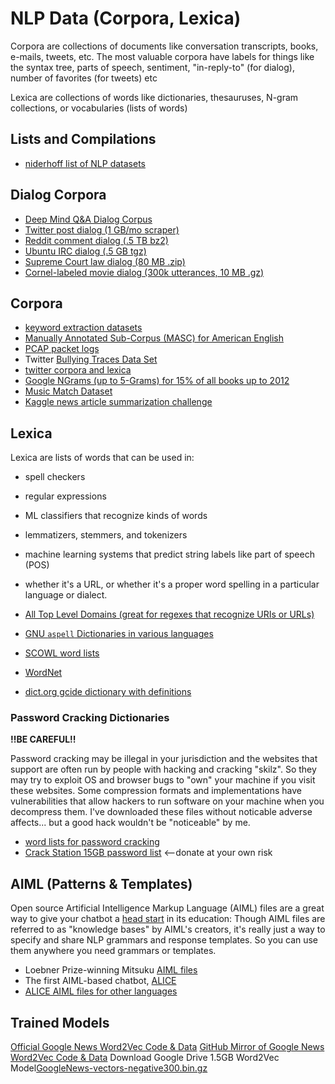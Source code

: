 # NLP Data (Corpora, Lexica)

Corpora are collections of documents like conversation transcripts, books, e-mails, tweets, etc. The most valuable corpora have labels for things like the syntax tree, parts of speech, sentiment, "in-reply-to" (for dialog), number of favorites (for tweets) etc

Lexica are collections of words like dictionaries, thesauruses, N-gram collections, or vocabularies (lists of words)


## Lists and Compilations

- [niderhoff list of NLP datasets](https://github.com/niderhoff/nlp-datasets)

## Dialog Corpora

- [Deep Mind Q&A Dialog Corpus](https://cs.nyu.edu/~kcho/DMQA/)
- [Twitter post dialog (1 GB/mo scraper)](https://github.com/Marsan-Ma/twitter_scraper)
- [Reddit comment dialog (.5 TB bz2)](http://files.pushshift.io/reddit/comments/)
- [Ubuntu IRC dialog (.5 GB tgz)](http://dataset.cs.mcgill.ca/ubuntu-corpus-1.0/)
- [Supreme Court law dialog (80 MB .zip)](http://scdb.wustl.edu/data.php)
- [Cornel-labeled movie dialog (300k utterances, 10 MB .gz)](https://www.cs.cornell.edu/~cristian/Cornell_Movie-Dialogs_Corpus.html)

## Corpora

- [keyword extraction datasets](https://github.com/zelandiya/keyword-extraction-datasets)
- [Manually Annotated Sub-Corpus (MASC) for American English](http://www.anc.org/data/masc/downloads/data-download/)
- [PCAP packet logs](http://pen-testing.sans.org/holiday-challenge/2013)
- Twitter [Bullying Traces Data Set](http://research.cs.wisc.edu/bullying/data.html)
- [twitter corpora and lexica](http://saifmohammad.com/WebPages/lexicons.html)
- [Google NGrams (up to 5-Grams) for 15% of all books up to 2012](http://storage.googleapis.com/books/ngrams/books/datasetsv2.html)
- [Music Match Dataset](http://labrosa.ee.columbia.edu/millionsong/musixmatch#getting)
- [Kaggle news article summarization challenge](https://www.kaggle.com/sunnysai12345/news-summary/data)

## Lexica

Lexica are lists of words that can be used in:

- spell checkers
- regular expressions
- ML classifiers that recognize kinds of words
- lemmatizers, stemmers, and tokenizers
- machine learning systems that predict string labels like part of speech (POS)
- whether it's a URL, or whether it's a proper word spelling in a particular language or dialect.

- [All Top Level Domains (great for regexes that recognize URIs or URLs)](https://domainpunch.com/tlds/)
- [GNU `aspell` Dictionaries in various languages](ftp://ftp.gnu.org/gnu/aspell/dict/0index.html)
- [SCOWL word lists](http://wordlist.aspell.net/)
- [WordNet](http://wordnet.princeton.edu/)
- [dict.org gcide dictionary with definitions](ftp://ftp.gnu.org/gnu/gcide)

### Password Cracking Dictionaries

**!!BE CAREFUL!!**

Password cracking may be illegal in your jurisdiction and the websites that support are often run by people with hacking and cracking "skilz".
So they may try to exploit OS and browser bugs to "own" your machine if you visit these websites.
Some compression formats and implementations have vulnerabilities that allow hackers to run software on your machine when you decompress them.  I've downloaded these files without noticable adverse affects... but a good hack wouldn't be "noticeable" by me. 

- [word lists for password cracking](https://hashcat.net/forum/thread-1236.html)
- [Crack Station 15GB password list](https://crackstation.net/buy-crackstation-wordlist-password-cracking-dictionary.htm) <--donate at your own risk

## AIML (Patterns & Templates)

Open source Artificial Intelligence Markup Language (AIML) files are a great way to give your chatbot a [head start](https://eclkc.ohs.acf.hhs.gov/) in its education:
Though AIML files are referred to as "knowledge bases" by AIML's creators, it's really just a way to specify and share NLP grammars and response templates.
So you can use them anywhere you need grammars or templates.

- Loebner Prize-winning Mitsuku [AIML files](http://www.square-bear.co.uk/aiml) 
- The first AIML-based chatbot, [ALICE](https://storage.googleapis.com/google-code-archive-downloads/v2/code.google.com/aiml-en-us-foundation-alice/aiml-en-us-foundation-alice.v1-9.zip)
- [ALICE AIML files for other languages](http://www.alicebot.org/downloads/sets.html)

## Trained Models

[Official Google News Word2Vec Code & Data](https://code.google.com/archive/p/word2vec/)
[GitHub Mirror of Google News Word2Vec Code & Data](https://github.com/mmihaltz/word2vec-GoogleNews-vectors)
Download Google Drive 1.5GB Word2Vec Model[GoogleNews-vectors-negative300.bin.gz](https://drive.google.com/uc?export=download&id=0B7XkCwpI5KDYNlNUTTlSS21pQmM)